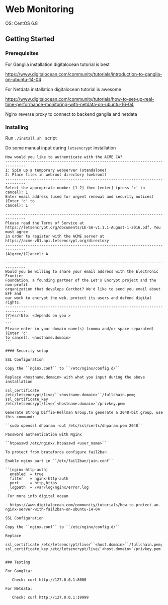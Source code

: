 
# Web Monitoring


OS: CentOS 6.8

## Getting Started




### Prerequisites

For Ganglia installation digitalocean tutorial is best

  https://www.digitalocean.com/community/tutorials/introduction-to-ganglia-on-ubuntu-14-04

For Netdata installation digitalocean tutorial is awesome

  https://www.digitalocean.com/community/tutorials/how-to-set-up-real-time-performance-monitoring-with-netdata-on-ubuntu-16-04

Nginx reverse proxy to connect to backend ganglia and netdata

### Installing

Run ```./install.sh ``` script 

Do some manual input during ```letsencrypt``` installation 


```
How would you like to authenticate with the ACME CA?
-------------------------------------------------------------------------------
1: Spin up a temporary webserver (standalone)
2: Place files in webroot directory (webroot)
-------------------------------------------------------------------------------
Select the appropriate number [1-2] then [enter] (press 'c' to cancel): 1
Enter email address (used for urgent renewal and security notices) (Enter 'c' to
cancel): 1 
```

```
-------------------------------------------------------------------------------
Please read the Terms of Service at
https://letsencrypt.org/documents/LE-SA-v1.1.1-August-1-2016.pdf. You must agree
in order to register with the ACME server at
https://acme-v01.api.letsencrypt.org/directory
-------------------------------------------------------------------------------
(A)gree/(C)ancel: A
```
````
-------------------------------------------------------------------------------
Would you be willing to share your email address with the Electronic Frontier
Foundation, a founding partner of the Let's Encrypt project and the non-profit
organization that develops Certbot? We'd like to send you email about EFF and
our work to encrypt the web, protect its users and defend digital rights.
-------------------------------------------------------------------------------
(Y)es/(N)o: <depends on you >
```
```
Please enter in your domain name(s) (comma and/or space separated)  (Enter 'c'
to cancel): <hostname.domain>
```

#### Security setup 

SSL Configuration 

Copy the ``nginx.conf`` to ``/etc/nginx/config.d/``

Replace <hostname.domain> with what you input during the above installation 

ssl_certificate /etc/letsencrypt/live/``<hostname.domain>``/fullchain.pem;  
ssl_certificate_key /etc/letsencrypt/live/`<hostname.domain>`/privkey.pem

Generate Strong Diffie-Hellman Group,to generate a 2048-bit group, use this command:

``sudo openssl dhparam -out /etc/ssl/certs/dhparam.pem 2048``

Password authentication with Nginx

``htpasswd /etc/nginx/.htpasswd <user_name>`` 

To protect from bruteforce configure fail2ban 

Enable nginx part in ``/etc/fail2ban/jain.conf``

``[nginx-http-auth]
  enabled  = true
  filter   = nginx-http-auth
  port     = http,https
  logpath  = /var/log/nginx/error.log
 ``
 For more info digital ocean 
 
  https://www.digitalocean.com/community/tutorials/how-to-protect-an-nginx-server-with-fail2ban-on-ubuntu-14-04

SSL Configuration 

Copy the ``nginx.conf`` to ``/etc/nginx/config.d/``

Replace 

ssl_certificate /etc/letsencrypt/live/``<host.domain>``/fullchain.pem;  
ssl_certificate_key /etc/letsencrypt/live/`<host.domain>`/privkey.pem


### Testing 

For Ganglia:

   Check: curl http://127.0.0.1:8000

For Netdata:

   Check: curl http://127.0.0.1:19999



